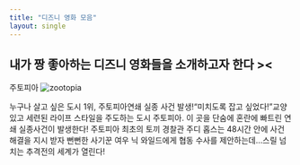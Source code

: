 ```yaml
---
title: "디즈니 영화 모음"
layout: single
---
```

내가 짱 좋아하는 디즈니 영화들을 소개하고자 한다 ><
---
주토피아
![zootopia](https://upload.wikimedia.org/wikipedia/en/9/96/Zootopia_%28movie_poster%29.jpg )

누구나 살고 싶은 도시 1위, 주토피아연쇄 실종 사건 발생!“미치도록 잡고 싶었다!”교양 있고 세련된 라이프 스타일을 주도하는 도시 주토피아. 이 곳을 단숨에 혼란에 빠트린 연쇄 실종사건이 발생한다! 주토피아 최초의 토끼 경찰관 주디 홉스는 48시간 안에 사건 해결을 지시 받자 뻔뻔한 사기꾼 여우 닉 와일드에게 협동 수사를 제안하는데…스릴 넘치는 추격전의 세계가 열린다!
